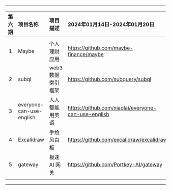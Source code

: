 
---

|        第六期         | 项目名称                 | 项目描述              | 2024年01月14日-2024年01月20日                                  |
| :-------------------: | :----------------------- | :-------------------- | :----------------------------------------------------------- |
|                       |                          |                       |                                                              |
|           1           | Maybe                    | 个人理财应用          | https://github.com/maybe-finance/maybe                       |
|           2           | subql                    | web3 数据索引框架     | https://github.com/subquery/subql                            |
|           3           | everyone-can-use-english | 人人都能用英语        | https://github.com/xiaolai/everyone-can-use-english          |
|           4           | Excalidraw               | 手绘风白板            | https://github.com/excalidraw/excalidraw                     |
|           5           | gateway                  | 极速 AI 网关          | https://github.com/Portkey-AI/gateway                        |
|                       |                          |                       |                                                              |

---
